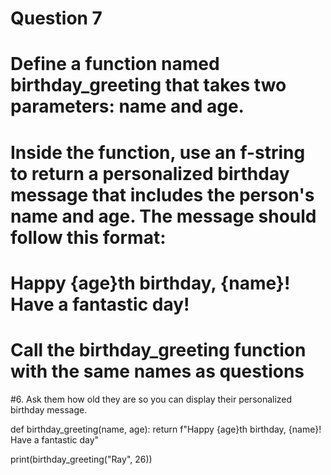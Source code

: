 # Question 7 

# Define a function named birthday_greeting that takes two parameters: name and age.
# Inside the function, use an f-string to return a personalized birthday message that includes the person's name and age. The message should follow this format:
#       Happy {age}th birthday, {name}! Have a fantastic day!

# Call the birthday_greeting function with the same names as questions 

#6. Ask them how old they are so you can display their personalized birthday message.


def birthday_greeting(name, age):
    return f"Happy {age}th birthday, {name}! Have a fantastic day"

print(birthday_greeting("Ray", 26))
